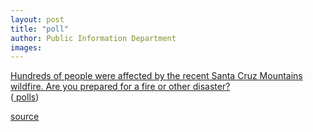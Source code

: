```yaml
---
layout: post
title: "poll"
author: Public Information Department
images:
---
```


[Hundreds of people were affected by the recent Santa Cruz Mountains wildfire. Are you prepared for a fire or other disaster?][1]   
([ polls][2])

[1]: http://answers.polldaddy.com/poll/645940/
[2]: http://www.polldaddy.com

[source](http://www1.ucsc.edu/currents/07-08/05-26/poll.asp "Permalink to poll")
